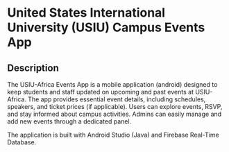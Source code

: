 # United States International University (USIU) Campus Events App

## Description

The USIU-Africa Events App is a mobile application (android) designed to keep students and staff updated on upcoming and past events at USIU-Africa. The app provides essential event details, including schedules, speakers, and ticket prices (if applicable). Users can explore events, RSVP, and stay informed about campus activities. Admins can easily manage and add new events through a dedicated panel.

The application is built with Android Studio (Java) and Firebase Real-Time Database.
